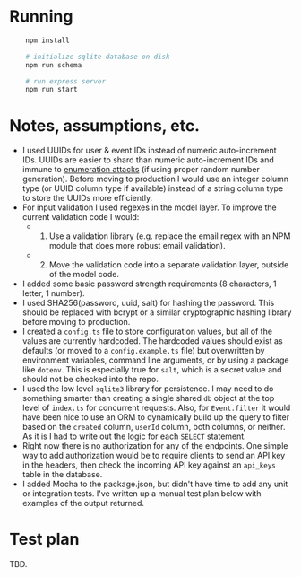 # Running

```bash
    npm install

    # initialize sqlite database on disk
    npm run schema

    # run express server
    npm run start
```

# Notes, assumptions, etc.

* I used UUIDs for user & event IDs instead of numeric auto-increment IDs. UUIDs are easier to shard than numeric auto-increment IDs and immune to [enumeration attacks](https://www.owasp.org/index.php/Testing_for_User_Enumeration_and_Guessable_User_Account_%28OWASP-AT-002%29) (if using proper random number generation). Before moving to production I would use an integer column type (or UUID column type if available) instead of a string column type to store the UUIDs more efficiently.
* For input validation I used regexes in the model layer. To improve the current validation code I would:
  * 1. Use a validation library (e.g. replace the email regex with an NPM module that does more robust email validation).
  * 2. Move the validation code into a separate validation layer, outside of the model code.
* I added some basic password strength requirements (8 characters, 1 letter, 1 number).
* I used SHA256(password, uuid, salt) for hashing the password. This should be replaced with bcrypt or a similar cryptographic hashing library before moving to production.
* I created a `config.ts` file to store configuration values, but all of the values are currently hardcoded. The hardcoded values should exist as defaults (or moved to a `config.example.ts` file) but overwritten by environment variables, command line arguments, or by using a package like `dotenv`. This is especially true for `salt`, which is a secret value and should not be checked into the repo.
* I used the low level `sqlite3` library for persistence. I may need to do something smarter than creating a single shared `db` object at the top level of `index.ts` for concurrent requests. Also, for `Event.filter` it would have been nice to use an ORM to dynamically build up the query to filter based on the `created` column, `userId` column, both columns, or neither. As it is I had to write out the logic for each `SELECT` statement.
* Right now there is no authorization for any of the endpoints. One simple way to add authorization would be to require clients to send an API key in the headers, then check the incoming API key against an `api_keys` table in the database.
* I added Mocha to the package.json, but didn't have time to add any unit or integration tests. I've written up a manual test plan below with examples of the output returned.

# Test plan

TBD.
